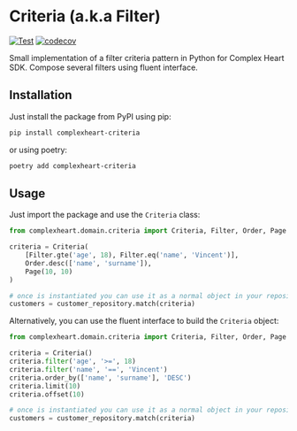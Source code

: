 
# Criteria (a.k.a Filter)

[![Test](https://github.com/ComplexHeart/py-criteria/actions/workflows/test.yml/badge.svg)](https://github.com/ComplexHeart/py-criteria/actions/workflows/test.yml)
[![codecov](https://codecov.io/gh/ComplexHeart/py-criteria/branch/main/graph/badge.svg?token=B2V6kEdSDU)](https://codecov.io/gh/ComplexHeart/py-criteria)

Small implementation of a filter criteria pattern in Python for Complex Heart SDK. Compose several filters using fluent
interface.

## Installation

Just install the package from PyPI using pip:

```bash
pip install complexheart-criteria
```

or using poetry:

```bash
poetry add complexheart-criteria
```

## Usage

Just import the package and use the `Criteria` class:

```python
from complexheart.domain.criteria import Criteria, Filter, Order, Page

criteria = Criteria(
    [Filter.gte('age', 18), Filter.eq('name', 'Vincent')],
    Order.desc(['name', 'surname']),
    Page(10, 10)
)

# once is instantiated you can use it as a normal object in your repositories.
customers = customer_repository.match(criteria)
```

Alternatively, you can use the fluent interface to build the `Criteria` object:

```python
from complexheart.domain.criteria import Criteria, Filter, Order, Page

criteria = Criteria()
criteria.filter('age', '>=', 18)
criteria.filter('name', '==', 'Vincent')
criteria.order_by(['name', 'surname'], 'DESC')
criteria.limit(10)
criteria.offset(10)

# once is instantiated you can use it as a normal object in your repositories.
customers = customer_repository.match(criteria)
```

